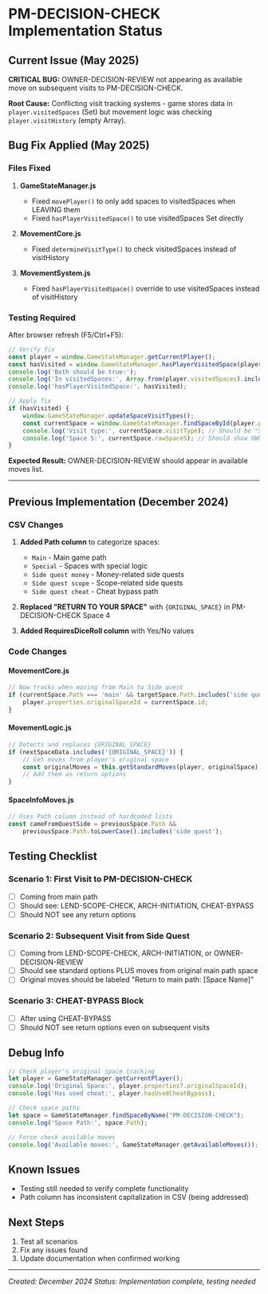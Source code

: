 # PM-DECISION-CHECK Implementation Status

## Current Issue (May 2025)
**CRITICAL BUG:** OWNER-DECISION-REVIEW not appearing as available move on subsequent visits to PM-DECISION-CHECK.

**Root Cause:** Conflicting visit tracking systems - game stores data in `player.visitedSpaces` (Set) but movement logic was checking `player.visitHistory` (empty Array).

## Bug Fix Applied (May 2025)

### Files Fixed
1. **GameStateManager.js**
   - Fixed `movePlayer()` to only add spaces to visitedSpaces when LEAVING them
   - Fixed `hasPlayerVisitedSpace()` to use visitedSpaces Set directly

2. **MovementCore.js**  
   - Fixed `determineVisitType()` to check visitedSpaces instead of visitHistory

3. **MovementSystem.js**
   - Fixed `hasPlayerVisitedSpace()` override to use visitedSpaces instead of visitHistory

### Testing Required
After browser refresh (F5/Ctrl+F5):
```javascript
// Verify fix
const player = window.GameStateManager.getCurrentPlayer();
const hasVisited = window.GameStateManager.hasPlayerVisitedSpace(player, 'PM-DECISION-CHECK');
console.log('Both should be true:');
console.log('In visitedSpaces:', Array.from(player.visitedSpaces).includes('PM-DECISION-CHECK'));
console.log('hasPlayerVisitedSpace:', hasVisited);

// Apply fix
if (hasVisited) {
    window.GameStateManager.updateSpaceVisitTypes();
    const currentSpace = window.GameStateManager.findSpaceById(player.position);
    console.log('Visit type:', currentSpace.visitType); // Should be "Subsequent"
    console.log('Space 5:', currentSpace.rawSpace5); // Should show OWNER-DECISION-REVIEW
}
```

**Expected Result:** OWNER-DECISION-REVIEW should appear in available moves list.

---

## Previous Implementation (December 2024)

### CSV Changes
1. **Added Path column** to categorize spaces:
   - `Main` - Main game path
   - `Special` - Spaces with special logic
   - `Side quest money` - Money-related side quests
   - `Side quest scope` - Scope-related side quests  
   - `Side quest cheat` - Cheat bypass path

2. **Replaced "RETURN TO YOUR SPACE"** with `{ORIGINAL_SPACE}` in PM-DECISION-CHECK Space 4

3. **Added RequiresDiceRoll column** with Yes/No values

### Code Changes

#### MovementCore.js
```javascript
// Now tracks when moving from Main to Side quest
if (currentSpace.Path === 'main' && targetSpace.Path.includes('side quest')) {
    player.properties.originalSpaceId = currentSpace.id;
}
```

#### MovementLogic.js  
```javascript
// Detects and replaces {ORIGINAL_SPACE}
if (nextSpaceData.includes('{ORIGINAL_SPACE}')) {
    // Get moves from player's original space
    const originalMoves = this.getStandardMoves(player, originalSpace);
    // Add them as return options
}
```

#### SpaceInfoMoves.js
```javascript
// Uses Path column instead of hardcoded lists
const cameFromQuestSide = previousSpace.Path && 
    previousSpace.Path.toLowerCase().includes('side quest');
```

## Testing Checklist

### Scenario 1: First Visit to PM-DECISION-CHECK
- [ ] Coming from main path
- [ ] Should see: LEND-SCOPE-CHECK, ARCH-INITIATION, CHEAT-BYPASS
- [ ] Should NOT see any return options

### Scenario 2: Subsequent Visit from Side Quest
- [ ] Coming from LEND-SCOPE-CHECK, ARCH-INITIATION, or OWNER-DECISION-REVIEW
- [ ] Should see standard options PLUS moves from original main path space
- [ ] Original moves should be labeled "Return to main path: [Space Name]"

### Scenario 3: CHEAT-BYPASS Block
- [ ] After using CHEAT-BYPASS
- [ ] Should NOT see return options even on subsequent visits

## Debug Info

```javascript
// Check player's original space tracking
let player = GameStateManager.getCurrentPlayer();
console.log('Original Space:', player.properties?.originalSpaceId);
console.log('Has used cheat:', player.hasUsedCheatBypass);

// Check space paths
let space = GameStateManager.findSpaceByName("PM-DECISION-CHECK");
console.log('Space Path:', space.Path);

// Force check available moves
console.log('Available moves:', GameStateManager.getAvailableMoves());
```

## Known Issues
- Testing still needed to verify complete functionality
- Path column has inconsistent capitalization in CSV (being addressed)

## Next Steps
1. Test all scenarios
2. Fix any issues found
3. Update documentation when confirmed working

---
*Created: December 2024*
*Status: Implementation complete, testing needed*
